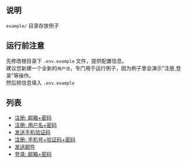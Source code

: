 ## 说明
`example/` 目录存放例子

## 运行前注意
先修改根目录下 `.env.example` 文件，提供配置信息。  
建议您新建一个全新的`用户池`，专门用于运行例子，因为例子里会演示"注册,登录"等操作。     
然后把信息填入 `.env.example`

## 列表
* [注册: 邮箱+密码](./1.registerByEmail.rb)
* [注册: 用户名+密码](./2.registerByUsername.rb)
* [发送手机验证码](./3.sendSmsCode.rb)
* [注册: 手机号+验证码+密码](./5.registerByPhoneCode.rb)
* [发送邮件](./4.sendEmail.rb)
* [登录: 邮箱+密码](6.loginByEmail.rb)
